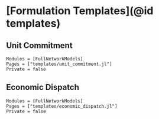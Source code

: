 # [Formulation Templates](@id templates)

## Unit Commitment

```@autodocs
Modules = [FullNetworkModels]
Pages = ["templates/unit_commitment.jl"]
Private = false
```

## Economic Dispatch

```@autodocs
Modules = [FullNetworkModels]
Pages = ["templates/economic_dispatch.jl"]
Private = false
```
